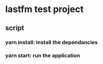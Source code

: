 # lastfm test project

## script

### yarn install: install the dependancies
### yarn start: run the application
